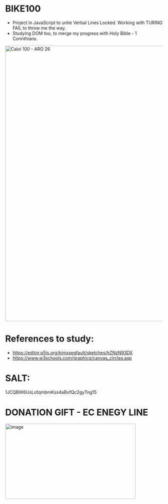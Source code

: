 # BIKE100
- Project in JavaScript to untie Verbal Lines Locked. Working with TURING FAIL to throw me the way.
- Studying DOM too, to merge my progress with Holy Bible - 1 Corinthians.

<img width="618" height="879" alt="Caloi 100 - ARO 26" src="https://github.com/user-attachments/assets/9864ebdb-868a-4edf-8def-7c601fd25aeb" />


# References to study:

- https://editor.p5js.org/kimxsegfault/sketches/hZNzN93DX
- https://www.w3schools.com/graphics/canvas_circles.asp


# SALT:

1JCQBW6UsLofqmbmKss4aBxfQc2gyTng15

# DONATION GIFT - EC ENEGY LINE

<img width="417" height="240" alt="image" src="https://github.com/user-attachments/assets/6df767ff-5768-4fe0-bd6e-b60f9f7e5e54" />



